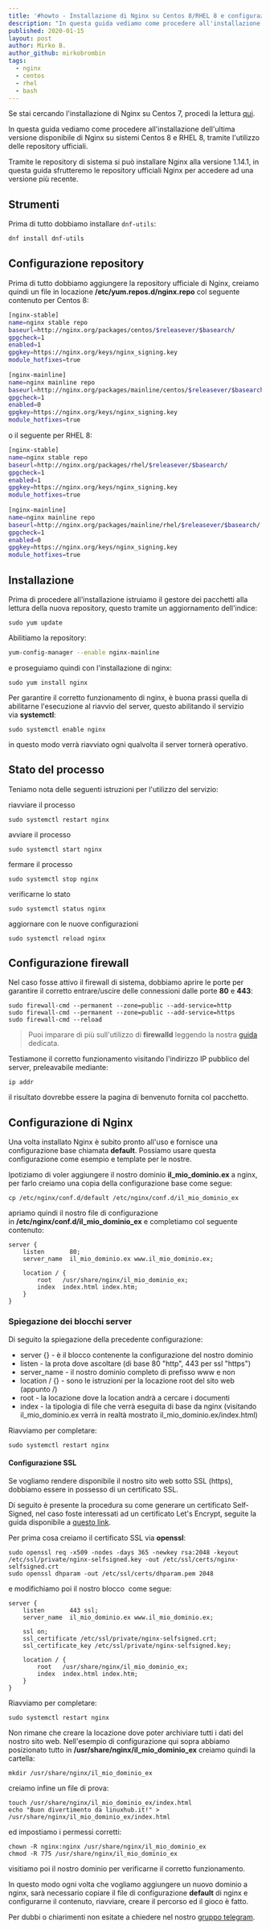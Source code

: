 ```yaml
---
title: '#howto - Installazione di Nginx su Centos 8/RHEL 8 e configurazione SSL'
description: "In questa guida vediamo come procedere all'installazione dell'ultima versione disponibile di Nginx su siste.."
published: 2020-01-15
layout: post
author: Mirko B.
author_github: mirkobrombin
tags:
  - nginx  
  - centos  
  - rhel  
  - bash
---
```

Se stai cercando l'installazione di Nginx su Centos 7, procedi la lettura <a href="https://linuxhub.it/articles/howto-installare-nginx-su-centos-7-e-configurazione-ssl">qui</a>.

In questa guida vediamo come procedere all'installazione dell'ultima versione disponibile di Nginx su sistemi Centos 8 e RHEL 8, tramite l'utilizzo delle repository ufficiali.

Tramite le repository di sistema si può installare Nginx alla versione 1.14.1, in questa guida sfrutteremo le repository ufficiali Nginx per accedere ad una versione più recente.

## Strumenti
Prima di tutto dobbiamo installare `dnf-utils`:

```bash
dnf install dnf-utils
```

## Configurazione repository

Prima di tutto dobbiamo aggiungere la repository ufficiale di Nginx, creiamo quindi un file in locazione **/etc/yum.repos.d/nginx.repo** col seguente contenuto per Centos 8:

```bash
[nginx-stable]
name=nginx stable repo
baseurl=http://nginx.org/packages/centos/$releasever/$basearch/
gpgcheck=1
enabled=1
gpgkey=https://nginx.org/keys/nginx_signing.key
module_hotfixes=true
 
[nginx-mainline]
name=nginx mainline repo
baseurl=http://nginx.org/packages/mainline/centos/$releasever/$basearch/
gpgcheck=1
enabled=0
gpgkey=https://nginx.org/keys/nginx_signing.key
module_hotfixes=true
```

o il seguente per RHEL 8:

```bash
[nginx-stable]
name=nginx stable repo
baseurl=http://nginx.org/packages/rhel/$releasever/$basearch/
gpgcheck=1
enabled=1
gpgkey=https://nginx.org/keys/nginx_signing.key
module_hotfixes=true
 
[nginx-mainline]
name=nginx mainline repo
baseurl=http://nginx.org/packages/mainline/rhel/$releasever/$basearch/
gpgcheck=1
enabled=0
gpgkey=https://nginx.org/keys/nginx_signing.key
module_hotfixes=true
```


## Installazione

Prima di procedere all'installazione istruiamo il gestore dei pacchetti alla lettura della nuova repository, questo tramite un aggiornamento dell'indice:

    sudo yum update

Abilitiamo la repository:

```bash
yum-config-manager --enable nginx-mainline
```

e proseguiamo quindi con l'installazione di nginx:

    sudo yum install nginx

Per garantire il corretto funzionamento di nginx, è buona prassi quella di abilitarne l'esecuzione al riavvio del server, questo abilitando il servizio via **systemctl**:

    sudo systemctl enable nginx

in questo modo verrà riavviato ogni qualvolta il server tornerà operativo.

## Stato del processo

Teniamo nota delle seguenti istruzioni per l'utilizzo del servizio:

riavviare il processo

    sudo systemctl restart nginx

avviare il processo

    sudo systemctl start nginx

fermare il processo

    sudo systemctl stop nginx

verificarne lo stato

    sudo systemctl status nginx

aggiornare con le nuove configurazioni

    sudo systemctl reload nginx

## Configurazione firewall

Nel caso fosse attivo il firewall di sistema, dobbiamo aprire le porte per garantire il corretto entrare/uscire delle connessioni dalle porte **80** e **443**:

    sudo firewall-cmd --permanent --zone=public --add-service=http
    sudo firewall-cmd --permanent --zone=public --add-service=https
    sudo firewall-cmd --reload

> Puoi imparare di più sull'utilizzo di **firewalld** leggendo la nostra <a href="https://linuxhub.it/articles/howto-aprire-e-chiudere-porte-con-firewalld">guida</a> dedicata.

Testiamone il corretto funzionamento visitando l'indirizzo IP pubblico del server, preleavabile mediante:

	ip addr

il risultato dovrebbe essere la pagina di benvenuto fornita col pacchetto.

## Configurazione di Nginx

Una volta installato Nginx è subito pronto all'uso e fornisce una configurazione base chiamata **default**. Possiamo usare questa configurazione come esempio e template per le nostre.

Ipotiziamo di voler aggiungere il nostro dominio **il_mio_dominio.ex** a nginx, per farlo creiamo una copia della configurazione base come segue:

    cp /etc/nginx/conf.d/default /etc/nginx/conf.d/il_mio_dominio_ex

apriamo quindi il nostro file di configurazione in **/etc/nginx/conf.d/il_mio_dominio_ex** e completiamo col seguente contenuto:

    server {
        listen       80;
        server_name  il_mio_dominio.ex www.il_mio_dominio.ex;

        location / {
            root   /usr/share/nginx/il_mio_dominio_ex;
            index  index.html index.htm;
        }
    }

### Spiegazione dei blocchi server

Di seguito la spiegazione della precedente configurazione:

*   server {} - è il blocco contenente la configurazione del nostro dominio
*   listen - la prota dove ascoltare (di base 80 "http", 443 per ssl "https")
*   server_name - il nostro dominio completo di prefisso www e non
*   location / {} - sono le istruzioni per la locazione root del sito web (appunto /)
*   root - la locazione dove la location andrà a cercare i documenti
*   index - la tipologia di file che verrà eseguita di base da nginx (visitando il_mio_dominio.ex verrà in realtà mostrato il_mio_dominio.ex/index.html)

Riavviamo per completare:

    sudo systemctl restart nginx

#### Configurazione SSL

Se vogliamo rendere disponibile il nostro sito web sotto SSL (https), dobbiamo essere in possesso di un certificato SSL.

Di seguito è presente la procedura su come generare un certificato Self-Signed, nel caso foste interessati ad un certificato Let's Encrypt, seguite la guida disponibile a [questo link](https://linuxhub.it/articles/howto-ottenere-e-rinnovare-un-certificato-ssl-con-let-s-encrypt).

Per prima cosa creiamo il certificato SSL via **openssl**:

    sudo openssl req -x509 -nodes -days 365 -newkey rsa:2048 -keyout /etc/ssl/private/nginx-selfsigned.key -out /etc/ssl/certs/nginx-selfsigned.crt
    sudo openssl dhparam -out /etc/ssl/certs/dhparam.pem 2048

e modifichiamo poi il nostro blocco **<server>** come segue:

    server {
        listen       443 ssl;
        server_name  il_mio_dominio.ex www.il_mio_dominio.ex;

        ssl on;
        ssl_certificate /etc/ssl/private/nginx-selfsigned.crt;
        ssl_certificate_key /etc/ssl/private/nginx-selfsigned.key;

        location / {
            root   /usr/share/nginx/il_mio_dominio_ex;
            index  index.html index.htm;
        }
    }

Riavviamo per completare:

    sudo systemctl restart nginx

Non rimane che creare la locazione dove poter archiviare tutti i dati del nostro sito web. Nell'esempio di configurazione qui sopra abbiamo posizionato tutto in **/usr/share/nginx/il_mio_dominio_ex** creiamo quindi la cartella:

    mkdir /usr/share/nginx/il_mio_dominio_ex

creiamo infine un file di prova:

    touch /usr/share/nginx/il_mio_dominio_ex/index.html
    echo "Buon divertimento da linuxhub.it!" > /usr/share/nginx/il_mio_dominio_ex/index.html

ed impostiamo i permessi corretti:

    chown -R nginx:nginx /usr/share/nginx/il_mio_dominio_ex
    chmod -R 775 /usr/share/nginx/il_mio_dominio_ex

visitiamo poi il nostro dominio per verificarne il corretto funzionamento.

In questo modo ogni volta che vogliamo aggiungere un nuovo dominio a nginx, sarà necessario copiare il file di configurazione **default** di nginx e configurarne il contenuto, riavviare, creare il percorso ed il gioco è fatto.

Per dubbi o chiarimenti non esitate a chiedere nel nostro <a href="https://t.me/gentedilinux">gruppo telegram</a>.